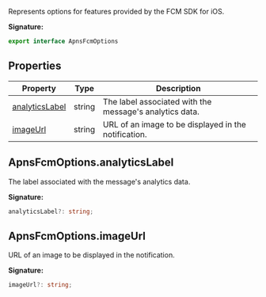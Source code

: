 Represents options for features provided by the FCM SDK for iOS.

<b>Signature:</b>

```typescript
export interface ApnsFcmOptions 
```

## Properties

|  Property | Type | Description |
|  --- | --- | --- |
|  [analyticsLabel](./firebase-admin.messaging.apnsfcmoptions.md#apnsfcmoptionsanalyticslabel) | string | The label associated with the message's analytics data. |
|  [imageUrl](./firebase-admin.messaging.apnsfcmoptions.md#apnsfcmoptionsimageurl) | string | URL of an image to be displayed in the notification. |

## ApnsFcmOptions.analyticsLabel

The label associated with the message's analytics data.

<b>Signature:</b>

```typescript
analyticsLabel?: string;
```

## ApnsFcmOptions.imageUrl

URL of an image to be displayed in the notification.

<b>Signature:</b>

```typescript
imageUrl?: string;
```

